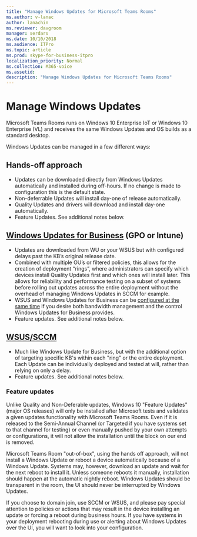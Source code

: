 ```yaml
---
title: "Manage Windows Updates for Microsoft Teams Rooms"
ms.author: v-lanac
author: lanachin
ms.reviewer: davgroom
manager: serdars
ms.date: 10/10/2018
ms.audience: ITPro
ms.topic: article
ms.prod: skype-for-business-itpro
localization_priority: Normal
ms.collection: M365-voice
ms.assetid: 
description: "Manage Windows Updates for Microsoft Teams Rooms"
---
```


# Manage Windows Updates

Microsoft Teams Rooms runs on Windows 10 Enterprise IoT or Windows 10 Enterprise (VL) and receives the same Windows Updates and OS builds as a standard desktop.

Windows Updates can be managed in a few different ways:

## Hands-off approach 
- Updates can be downloaded directly from Windows Updates automatically and installed during off-hours. If no change is made to configuration this is the default state.
- Non-deferrable Updates will install day-one of release automatically. 
- Quality Updates and drivers will download and install day-one automatically. 
- Feature Updates. See additional notes below. 

## [Windows Updates for Business](https://docs.microsoft.com/windows/deployment/update/waas-manage-updates-wufb) (GPO or Intune)   
- Updates are downloaded from WU or your WSUS but with configured delays past the KB’s original release date. 
- Combined with multiple OU’s or filtered policies, this allows for the creation of deployment “rings”, where administrators can specify which devices install Quality Updates first and which ones will install later. This allows for reliability and performance testing on a subset of systems before rolling out updates across the entire deployment without the overhead of managing Windows Updates in SCCM for example.
- WSUS and Windows Updates for Business can be [configured at the same time](https://docs.microsoft.com/windows/deployment/update/waas-integrate-wufb) if you desire both bandwidth management and the control Windows Updates for Business provides.
- Feature updates. See additional notes below.

## [WSUS/SCCM](https://docs.microsoft.com/windows/deployment/update/waas-manage-updates-configuration-manager)
- Much like Windows Update for Business, but with the additional option of targeting specific KB's within each "ring" or the entire deployment. Each Update can be individually deployed and tested at will, rather than relying on only a delay. 
- Feature updates. See additional notes below.


### Feature updates

Unlike Quality and Non-Deferable updates, Windows 10 "Feature Updates" (major OS releases) will only be installed after Microsoft tests and validates a given updates functionality with Microsoft Teams Rooms. Even if it is released to the Semi-Annual Channel (or Targeted if you have systems set to that channel for testing) or even manually pushed by your own attempts or configurations, it will not allow the installation until the block on our end is removed.

Microsoft Teams Room "out-of-box", using the hands off approach, will not install a Windows Update or reboot a device automatically because of a Windows Update. Systems may, however, download an update and wait for the next reboot to install it. Unless someone reboots it manually, installation should happen at the automatic nightly reboot. Windows Updates should be transparent in the room, the UI should never be interrupted by Windows Updates.

If you choose to domain join, use SCCM or WSUS, and please pay special attention to policies or actions that may result in the device installing an update or forcing a reboot during business hours. If you have systems in your deployment rebooting during use or alerting about Windows Updates over the UI, you will want to look into your configuration.
